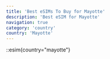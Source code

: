 ```yaml
---
title: 'Best eSIMs To Buy for Mayotte'
description: 'Best eSIM for Mayotte'
navigation: true
category: 'country'
country: 'Mayotte'
---
```


::esim{country="mayotte"}
